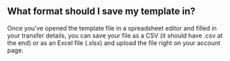 ## What format should I save my template in?  
Once you’ve opened the template file in a spreadsheet editor and filled in your transfer details, you can save your file as a CSV (it should have .csv at the end) or as an Excel file (.xlsx) and upload the file right on your account page.